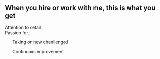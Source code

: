 <!--# ceverhart.github.io-->
<html lang="en">
  <head>
    <meta charset="utf-8">
    <title>About me</title>
  </head>
  <body>
    <div class="">
      <p>
        <h2>When you hire or work with me, this is what you get</h2>
        <div>Attention to detail</div>
        <div>Passion for...
          <ul>Taking on new chanllenged</ul>
          <ul>Continuous improvement</ul>
        </div>
      </p>
    </div>
  </body>
</html>

